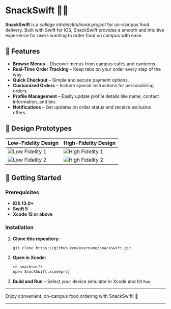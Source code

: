 # SnackSwift 🍱📲

**SnackSwift** is a *college intrainstitutional project* for on-campus food delivery. Built with Swift for iOS, SnackSwift provides a smooth and intuitive experience for users wanting to order food on campus with ease.

## 📲 Features

- **Browse Menus** – Discover menus from campus cafes and canteens.
- **Real-Time Order Tracking** – Keep tabs on your order every step of the way.
- **Quick Checkout** – Simple and secure payment options.
- **Customized Orders** – Include special instructions for personalizing orders.
- **Profile Management** – Easily update profile details like name, contact information, and bio.
- **Notifications** – Get updates on order status and receive exclusive offers.

## 📐 Design Prototypes

| Low-Fidelity Design          | High-Fidelity Design         |
|------------------------------|------------------------------|
| ![Low Fidelity 1](https://github.com/harshendram/SnackSwift-A-Food-Delivery-App/blob/main/lowfidelity1.jpg) | ![High Fidelity 1](https://github.com/harshendram/SnackSwift-A-Food-Delivery-App/blob/main/highfidelity1.jpg) |
| ![Low Fidelity 2](https://github.com/harshendram/SnackSwift-A-Food-Delivery-App/blob/main/lowfidelity2.jpg)| ![High Fidelity 2](https://github.com/harshendram/SnackSwift-A-Food-Delivery-App/blob/main/highfidelity2.jpg) |

## 🚀 Getting Started

### Prerequisites

- **iOS 13.0+**
- **Swift 5**
- **Xcode 12 or above**

### Installation

1. **Clone this repository:**
   ```bash
   git clone https://github.com/username/snackswift.git
   ```

2. **Open in Xcode:**
   ```bash
   cd snackswift
   open SnackSwift.xcodeproj
   ```

3. **Build and Run** – Select your device simulator in Xcode and hit `Run`.

---

Enjoy convenient, on-campus food ordering with SnackSwift! 🥡

---

